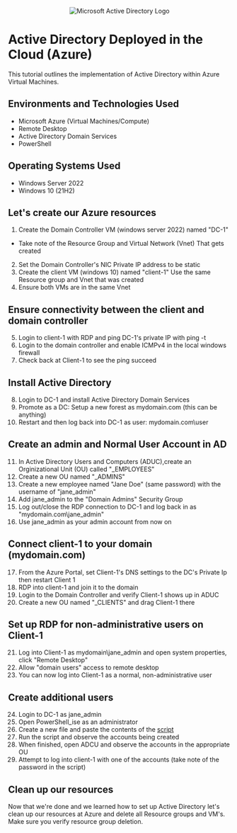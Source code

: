 <p align="center">
<img src="https://i.imgur.com/pU5A58S.png" alt="Microsoft Active Directory Logo"/>
</p>

# Active Directory Deployed in the Cloud (Azure)
This tutorial outlines the implementation of Active Directory within Azure Virtual Machines.


## Environments and Technologies Used

- Microsoft Azure (Virtual Machines/Compute)
- Remote Desktop
- Active Directory Domain Services
- PowerShell

## Operating Systems Used 

- Windows Server 2022
- Windows 10 (21H2)

## Let's create our Azure resources

1. Create the Domain Controller VM (windows server 2022) named "DC-1"
  - Take note of the Resource Group and Virtual Network (Vnet) That gets created
2. Set the Domain Controller's NIC Private IP address to be static
3. Create the client VM (windows 10) named "client-1" Use the same Resource group and Vnet that was created
4. Ensure both VMs are in the same Vnet

## Ensure connectivity between the client and domain controller

5. Login to client-1 with RDP and ping DC-1's private IP with ping -t 
6. Login to the domain controller and enable ICMPv4 in the local windows firewall
7. Check back at Client-1 to see the ping succeed

## Install Active Directory

8. Login to DC-1 and install Active Directory Domain Services
9. Promote as a DC: Setup a new forest as mydomain.com (this can be anything)
10. Restart and then log back into DC-1 as user: mydomain.com\user

## Create an admin and Normal User Account in AD

11. In Active Directory Users and Computers (ADUC),create an Orginizational Unit (OU) called "\_EMPLOYEES"
12. Create a new OU named "\_ADMINS"
13. Create a new employee named "Jane Doe" (same password) with the username of "jane_admin"
14. Add jane_admin to the "Domain Admins" Security Group
15. Log out/close the RDP connection to DC-1 and log back in as "mydomain.com\jane_admin"
16. Use jane_admin as your admin account from now on

## Connect client-1 to your domain (mydomain.com)

17. From the Azure Portal, set Client-1's DNS settings to the DC's Private Ip then restart Client 1
18. RDP into client-1 and join it to the domain
19. Login to the Domain Controller and verify Client-1 shows up in ADUC
20. Create a new OU named "\_CLIENTS" and drag Client-1 there

## Set up RDP for non-administrative users on Client-1

21. Log into Client-1 as mydomain\jane_admin and open system properties, click "Remote Desktop"
22. Allow "domain users" access to remote desktop
23. You can now log into Client-1 as a normal, non-administrative user

## Create additional users 

24. Login to DC-1 as jane_admin
25. Open PowerShell_ise as an administrator 
26. Create a new file and paste the contents of the [script](./generate-names-create-users.ps1)
27. Run the script and observe the accounts being created
28. When finished, open ADCU and observe the accounts in the appropriate OU
29. Attempt to log into client-1 with one of the accounts (take note of the password in the script)


## Clean up our resources

Now that we're done and we learned how to set up Active Directory let's clean up our resources at Azure and delete all Resource groups and VM's. Make sure you verify resource group deletion. 


